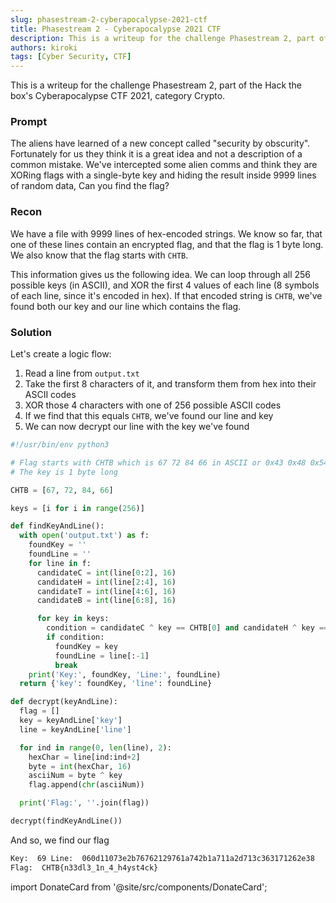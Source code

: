 ```yaml
---
slug: phasestream-2-cyberapocalypse-2021-ctf
title: Phasestream 2 - Cyberapocalypse 2021 CTF
description: This is a writeup for the challenge Phasestream 2, part of the Hack the box's Cyberapocalypse CTF 2021, category Crypto.
authors: kiroki
tags: [Cyber Security, CTF]
---
```


This is a writeup for the challenge Phasestream 2, part of the Hack the box's Cyberapocalypse CTF 2021, category Crypto.

### Prompt

The aliens have learned of a new concept called "security by obscurity". Fortunately for us they think it is a great idea and not a description of a common mistake. We've intercepted some alien comms and think they are XORing flags with a single-byte key and hiding the result inside 9999 lines of random data, Can you find the flag?

<!-- truncate -->

### Recon

We have a file with 9999 lines of hex-encoded strings. We know so far, that one of these lines contain an encrypted flag, and that the flag is 1 byte long. We also know that the flag starts with `CHTB`.

This information gives us the following idea. We can loop through all 256 possible keys (in ASCII), and XOR the first 4 values of each line (8 symbols of each line, since it's encoded in hex). If that encoded string is `CHTB`, we've found both our key and our line which contains the flag.

### Solution

Let's create a logic flow:

1. Read a line from `output.txt`
2. Take the first 8 characters of it, and transform them from hex into their ASCII codes
3. XOR those 4 characters with one of 256 possible ASCII codes
4. If we find that this equals `CHTB`, we've found our line and key
5. We can now decrypt our line with the key we've found

```python
#!/usr/bin/env python3

# Flag starts with CHTB which is 67 72 84 66 in ASCII or 0x43 0x48 0x54 0x42 in hex
# The key is 1 byte long

CHTB = [67, 72, 84, 66]

keys = [i for i in range(256)]

def findKeyAndLine():
  with open('output.txt') as f:
    foundKey = ''
    foundLine = ''
    for line in f:
      candidateC = int(line[0:2], 16)
      candidateH = int(line[2:4], 16)
      candidateT = int(line[4:6], 16)
      candidateB = int(line[6:8], 16)

      for key in keys:
        condition = candidateC ^ key == CHTB[0] and candidateH ^ key == CHTB[1] and candidateT ^ key == CHTB[2] and candidateB ^ key == CHTB[3]
        if condition:
          foundKey = key
          foundLine = line[:-1]
          break
    print('Key:', foundKey, 'Line:', foundLine)
  return {'key': foundKey, 'line': foundLine}

def decrypt(keyAndLine):
  flag = []
  key = keyAndLine['key']
  line = keyAndLine['line']

  for ind in range(0, len(line), 2):
    hexChar = line[ind:ind+2]
    byte = int(hexChar, 16)
    asciiNum = byte ^ key
    flag.append(chr(asciiNum))

  print('Flag:', ''.join(flag))

decrypt(findKeyAndLine())
```

And so, we find our flag

```sh
Key:  69 Line:  060d11073e2b76762129761a742b1a711a2d713c363171262e38
Flag:  CHTB{n33dl3_1n_4_h4yst4ck}
```

import DonateCard from '@site/src/components/DonateCard';

<DonateCard/>
